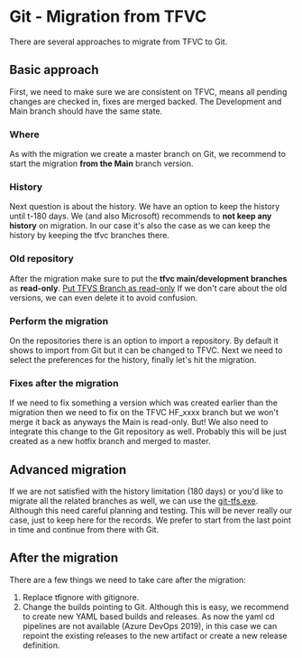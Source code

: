 # Git - Migration from TFVC

There are several approaches to migrate from TFVC to Git.

## Basic approach

First, we need to make sure we are consistent on TFVC, means all pending changes are checked in, fixes are merged backed. The Development and Main branch should have the same state.

### Where

As with the migration we create a master branch on Git, we recommend to start the migration **from the Main** branch version.

### History

Next question is about the history. We have an option to keep the history until t-180 days. We (and also Microsoft) recommends to **not keep any history** on migration. In our case it's also the case as we can keep the history by keeping the tfvc branches there.

### Old repository

After the migration make sure to put the **tfvc main/development branches** as **read-only**. [Put TFVS Branch as read-only][tfvsbranchreadonly]
If we don't care about the old versions, we can even delete it to avoid confusion.

### Perform the migration

On the repositories there is an option to import a repository. By default it shows to import from Git but it can be changed to TFVC. Next we need to select the preferences for the history, finally let's hit the migration.

### Fixes after the migration

If we need to fix something a version which was created earlier than the migration then we need to fix on the TFVC HF_xxxx branch but we won't merge it back as anyways the Main is read-only. But! We also need to integrate this change to the Git repository as well. Probably this will be just created as a new hotfix branch and merged to master.

## Advanced migration

If we are not satisfied with the history limitation (180 days) or you'd like to migrate all the related branches as well, we can use the [git-tfs.exe][gittfs]. Although this need careful planning and testing. This will be never really our case, just to keep here for the records. We prefer to start from the last point in time and continue from there with Git.

## After the migration

There are a few things we need to take care after the migration:

1. Replace tfignore with gitignore.
2. Change the builds pointing to Git. Although this is easy, we recommend to create new YAML based builds and releases. As now the yaml cd pipelines are not available (Azure DevOps 2019), in this case we can repoint the existing releases to the new artifact or create a new release definition.

[tfvsbranchreadonly]: http://factoryapps.flex.com/home/solutions/technote/16705
[gittfs]: https://github.com/git-tfs/git-tfs